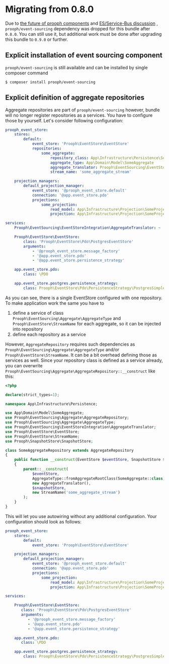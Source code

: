 # Migrating from 0.8.0

Due to [the future of prooph components](https://www.sasaprolic.com/2018/08/the-future-of-prooph-components.html)
and [ES/Service-Bus discussion](https://github.com/prooph/event-sourcing/issues/90)
, `prooph/event-sourcing` dependency was dropped for this bundle after `0.8.0`. You can still use it, but additional
work must be done after upgrading this bundle to `0.9.0` or further.

## Explicit installation of event sourcing component

`prooph/event-sourcing` is still available and can be installed by single composer command

```console
$ composer install prooph/event-sourcing
```

## Explicit definition of aggregate repositories

Aggregate repositories are part of `prooph/event-sourcing` however, bundle will no longer register repositories as a
services. You have to configure those by yourself. Let's consider following configuration:

```yaml
prooph_event_store:
    stores:
        default:
            event_store: 'Prooph\EventStore\EventStore'
            repositories:
                some_aggregate:
                    repository_class: App\Infrastructure\Persistence\SomeAggregateRepository
                    aggregate_type: App\Domain\Model\SomeAggregate
                    aggregate_translator: Prooph\EventSourcing\EventStoreIntegration\AggregateTranslator
                    stream_name: 'some_aggregate_stream'

    projection_managers:
        default_projection_manager:
            event_store: '@prooph_event_store.default'
            connection: '@app.event_store.pdo'
            projections:
                some_projection:
                    read_model: App\Infrastructure\Projection\SomeProjectionReadModel
                    projection: App\Infrastructure\Projection\SomeProjection

services:
    Prooph\EventSourcing\EventStoreIntegration\AggregateTranslator: ~

    Prooph\EventStore\EventStore:
        class: 'Prooph\EventStore\Pdo\PostgresEventStore'
        arguments:
            - '@prooph_event_store.message_factory'
            - '@app.event_store.pdo'
            - '@app.event_store.persistence_strategy'

    app.event_store.pdo:
        class: \PDO

    app.event_store.postgres.persistence_strategy:
        class: Prooph\EventStore\Pdo\PersistenceStrategy\PostgresSimpleStreamStrategy
```

As you can see, there is a single EventStore configured with one repository. To make application work the same you have
to

1. define a service of class `Prooph\EventSourcing\Aggregate\AggregateType` and `Prooph\EventStore\StreamName` for each
   aggregate, so it can be injected into repository
2. define each repository as a service

However, `AggregateRepository` requires such dependencies as `Prooph\EventSourcing\Aggregate\AggregateType`
and/or `Prooph\EventStore\StreamName`. It can be a bit overhead defining those as services as well. Since your
repository class is defined as a service already, you can
overwrite `Prooph\EventSourcing\Aggregate\AggregateRepository::__construct` like this:

```php
<?php

declare(strict_types=1);

namespace App\Infrastructure\Persistence;

use App\Domain\Model\SomeAggregate;
use Prooph\EventSourcing\Aggregate\AggregateRepository;
use Prooph\EventSourcing\Aggregate\AggregateType;
use Prooph\EventSourcing\EventStoreIntegration\AggregateTranslator;
use Prooph\EventStore\EventStore;
use Prooph\EventStore\StreamName;
use Prooph\SnapshotStore\SnapshotStore;

class SomeAggregateRepository extends AggregateRepository
{
    public function __construct(EventStore $eventStore, SnapshotStore $snapshotStore)
    {
        parent::__construct(
            $eventStore,
            AggregateType::fromAggregateRootClass(SomeAggregate::class),
            new AggregateTranslator(),
            $snapshotStore,
            new StreamName('some_aggregate_stream')
        );
    }
}
```

This will let you use autowiring without any additional configuration. Your configuration should look as follows:

```yaml
prooph_event_store:
    stores:
        default:
            event_store: 'Prooph\EventStore\EventStore'

    projection_managers:
        default_projection_manager:
            event_store: '@prooph_event_store.default'
            connection: '@app.event_store.pdo'
            projections:
                some_projection:
                    read_model: App\Infrastructure\Projection\SomeProjectionReadModel
                    projection: App\Infrastructure\Projection\SomeProjection

services:

    Prooph\EventStore\EventStore:
       class: 'Prooph\EventStore\Pdo\PostgresEventStore'
       arguments:
          - '@prooph_event_store.message_factory'
          - '@app.event_store.pdo'
          - '@app.event_store.persistence_strategy'

    app.event_store.pdo:
       class: \PDO

    app.event_store.postgres.persistence_strategy:
        class: Prooph\EventStore\Pdo\PersistenceStrategy\PostgresSimpleStreamStrategy
```
